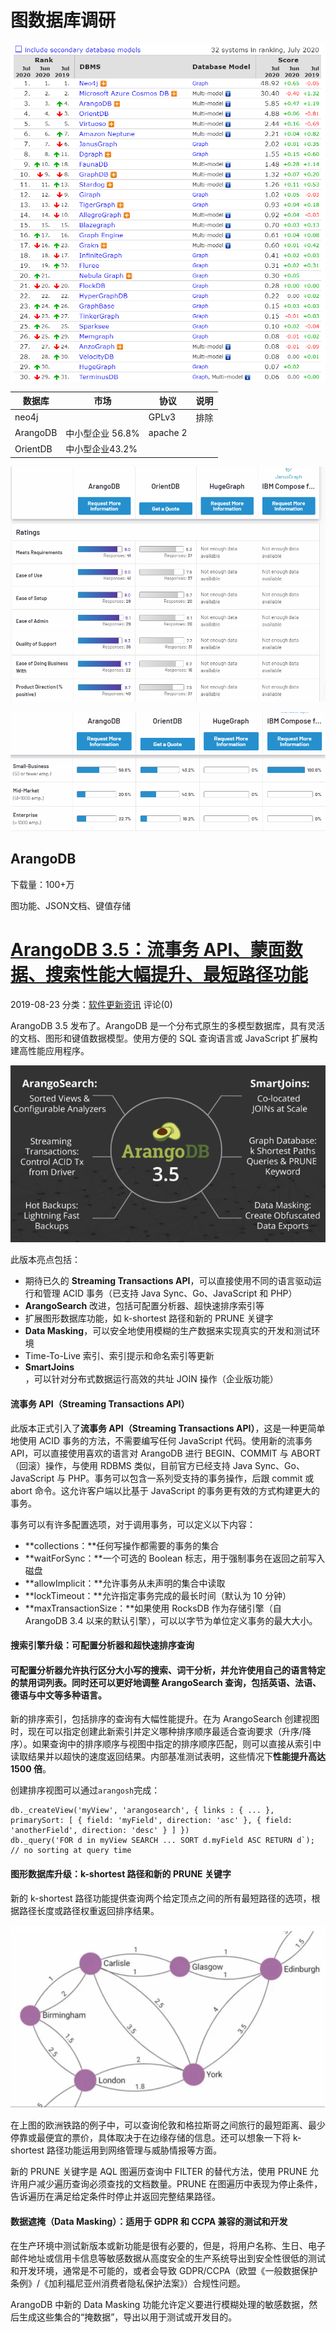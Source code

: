# 图数据库调研

![1594823696096](.\1594823696096.png)

| 数据库   | 市场             | 协议     | 说明 |
| -------- | ---------------- | -------- | ---- |
| neo4j    |                  | GPLv3    | 排除 |
| ArangoDB | 中小型企业 56.8% | apache 2 |      |
| OrientDB | 中小型企业43.2%  |          |      |







![1594825561968](.\1594825561968.png)

![1594825603805](.\1594825603805.png)





## ArangoDB

下载量：100+万

图功能、JSON文档、键值存储

# [ArangoDB 3.5：流事务 API、蒙面数据、搜索性能大幅提升、最短路径功能](http://www.linuxeden.com/a/53483)

2019-08-23 分类：[软件更新资讯](http://www.linuxeden.com/a/category/软件更新资讯) 评论(0)

ArangoDB 3.5 发布了。ArangoDB 是一个分布式原生的多模型数据库，具有灵活的文档、图形和键值数据模型。使用方便的 SQL 查询语言或 JavaScript 扩展构建高性能应用程序。

![img](./arangodb.png)

此版本亮点包括：

- 期待已久的 **Streaming Transactions API**，可以直接使用不同的语言驱动运行和管理 ACID 事务（已支持 Java Sync、Go、JavaScript 和 PHP）
- **ArangoSearch** 改进，包括可配置分析器、超快速排序索引等
- 扩展图形数据库功能，如 k-shortest 路径和新的 PRUNE 关键字
- **Data Masking**，可以安全地使用模糊的生产数据来实现真实的开发和测试环境
- Time-To-Live 索引、索引提示和命名索引等更新
- **SmartJoins**，可以针对分布式数据运行高效的共址 JOIN 操作（企业版功能）

#### **流事务 API（Streaming Transactions API）**

此版本正式引入了**流事务 API（Streaming Transactions API）**，这是一种更简单地使用 ACID 事务的方法，不需要编写任何 JavaScript 代码。使用新的流事务 API，可以直接使用喜欢的语言对 ArangoDB 进行 BEGIN、COMMIT 与 ABORT（回滚）操作，与使用 RDBMS 类似，目前官方已经支持 Java Sync、Go、JavaScript 与 PHP。事务可以包含一系列受支持的事务操作，后跟 commit 或 abort 命令。这允许客户端以比基于 JavaScript 的事务更有效的方式构建更大的事务。

事务可以有许多配置选项，对于调用事务，可以定义以下内容：

- **collections：**任何写操作都需要的事务的集合
- **waitForSync：**一个可选的 Boolean 标志，用于强制事务在返回之前写入磁盘
- **allowImplicit：**允许事务从未声明的集合中读取
- **lockTimeout：**允许指定事务完成的最长时间（默认为 10 分钟）
- **maxTransactionSize：**如果使用 RocksDB 作为存储引擎（自 ArangoDB 3.4 以来的默认引擎），可以以字节为单位定义事务的最大大小。

#### **搜索引擎升级：可配置分析器和超快速排序查询**

#### 可配置分析器允许执行区分大小写的搜索、词干分析，并允许使用自己的语言特定的禁用词列表。同时还可以更好地调整 ArangoSearch 查询，包括英语、法语、德语与**中文**等多种语言。

新的排序索引，包括排序的查询有大幅性能提升。在为 ArangoSearch 创建视图时，现在可以指定创建此新索引并定义哪种排序顺序最适合查询要求（升序/降序）。如果查询中的排序顺序与视图中指定的排序顺序匹配，则可以直接从索引中读取结果并以超快的速度返回结果。内部基准测试表明，这些情况下**性能提升高达 1500 倍**。

创建排序视图可以通过`arangosh`完成：

```
db._createView('myView', 'arangosearch', { links : { ... }, primarySort: [ { field: 'myField', direction: 'asc' }, { field: 'anotherField', direction: 'desc' } ] })
db._query('FOR d in myView SEARCH ... SORT d.myField ASC RETURN d`); // no sorting at query time
```

#### **图形数据库升级：k-shortest 路径和新的 PRUNE 关键字**

新的 k-shortest 路径功能提供查询两个给定顶点之间的所有最短路径的选项，根据路径长度或路径权重返回排序结果。

![img](./topo.png)

在上图的欧洲铁路的例子中，可以查询伦敦和格拉斯哥之间旅行的最短距离、最少停靠或最便宜的票价，具体取决于在边缘存储的信息。还可以想象一下将 k-shortest 路径功能运用到网络管理与威胁情报等方面。

新的 PRUNE 关键字是 AQL 图遍历查询中 FILTER 的替代方法，使用 PRUNE 允许用户减少遍历查询必须查找的文档数量。PRUNE 在图遍历中表现为停止条件，告诉遍历在满足给定条件时停止并返回完整结果路径。

#### **数据遮掩（Data Masking）：适用于 GDPR 和 CCPA 兼容的测试和开发**

在生产环境中测试新版本或新功能是很有必要的，但是，将用户名称、生日、电子邮件地址或信用卡信息等敏感数据从高度安全的生产系统导出到安全性很低的测试和开发环境，通常是不可能的，或者会导致 GDPR/CCPA（欧盟《一般数据保护条例》/《加利福尼亚州消费者隐私保护法案》）合规性问题。

ArangoDB 中新的 Data Masking 功能允许定义要进行模糊处理的敏感数据，然后生成这些集合的“掩数据”，导出以用于测试或开发目的。